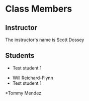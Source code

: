 # Class Members

## Instructor

The instructor's name is Scott Dossey

## Students

- Test student 1

* Will Reichard-Flynn
* Test student 1

\*Tommy Mendez
